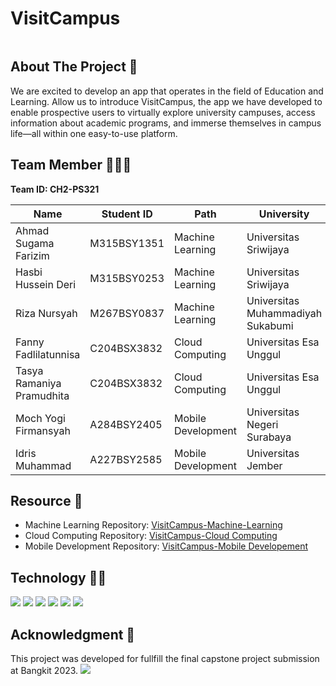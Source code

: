 # VisitCampus

<p align="center">
    <img src="">
</p>

## About The Project 💬

We are excited to develop an app that operates in the field of Education and Learning. Allow us to introduce VisitCampus, the app we have developed to enable prospective users to virtually explore university campuses, access information about academic programs, and immerse themselves in campus life—all within one easy-to-use platform.

## Team Member 👨‍👧‍👦

<b>Team ID: CH2-PS321</b>

| Name                      | Student ID  | Path                | University                                 |
| ------------------------- | ----------- | ------------------- | ------------------------------------------ |
| Ahmad Sugama Farizim      | M315BSY1351 | Machine Learning    | Universitas Sriwijaya                      |
| Hasbi Hussein Deri        | M315BSY0253 | Machine Learning    | Universitas Sriwijaya                      |
| Riza Nursyah              | M267BSY0837 | Machine Learning    | Universitas Muhammadiyah Sukabumi          |
| Fanny Fadlilatunnisa      | C204BSX3832 | Cloud Computing     | Universitas Esa Unggul                     |
| Tasya Ramaniya Pramudhita | C204BSX3832 | Cloud Computing     | Universitas Esa Unggul                     |
| Moch Yogi Firmansyah      | A284BSY2405 | Mobile Development  | Universitas Negeri Surabaya                |
| Idris Muhammad            | A227BSY2585 | Mobile Development  | Universitas Jember                         |

## Resource 🧰

- Machine Learning Repository: [VisitCampus-Machine-Learning](https://github.com/sugama1001/VisitCampus)
- Cloud Computing Repository: [VisitCampus-Cloud Computing](https://github.com/Fannyfdlsa/Cloud-VisitCampus.git)
- Mobile Development Repository: [VisitCampus-Mobile Developement](https://github.com/deress/VisitCampus)

## Technology 👨‍💻

![](https://img.shields.io/badge/python-3670A0?style=flat&logo=python&logoColor=ffdd54) ![](https://img.shields.io/badge/Kotlin-0095D5?&style=flat&logo=kotlin&logoColor=white) ![](https://img.shields.io/badge/TensorFlow-FF6F00?style=flat&logo=tensorflow&logoColor=white) ![](https://img.shields.io/badge/Flask-000000?style=flat&logo=flask&logoColor=white) ![](https://img.shields.io/badge/Google_Cloud-4285F4?style=flat&logo=google-cloud&logoColor=white) ![](https://img.shields.io/badge/Figma-F24E1E?style=flat&logo=figma&logoColor=white)

## Acknowledgment 🙌

This project was developed for fullfill the final capstone project submission at Bangkit 2023.
![](https://hackmd.io/_uploads/r1VL5VVvh.png)
